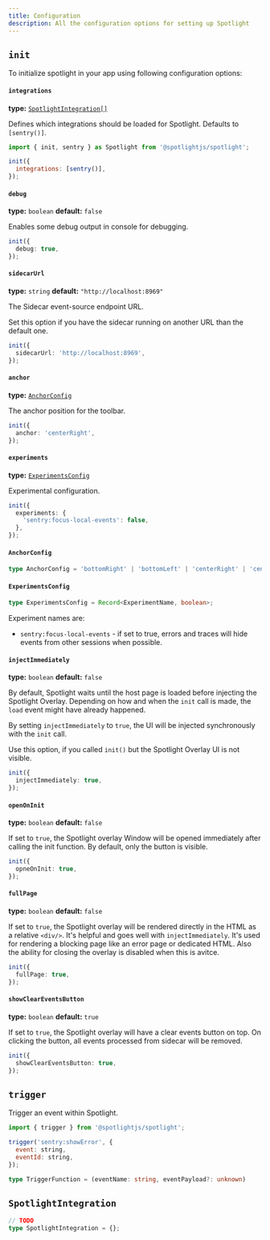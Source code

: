 ```yaml
---
title: Configuration
description: All the configuration options for setting up Spotlight
---
```


## `init`

To initialize spotlight in your app using following configuration options:

#### `integrations`

**type:** [`SpotlightIntegration[]`](#spotlightintegration)

Defines which integrations should be loaded for Spotlight. Defaults to `[sentry()]`.

```js
import { init, sentry } as Spotlight from '@spotlightjs/spotlight';

init({
  integrations: [sentry()],
});
```

#### `debug`

**type:** `boolean` **default:** `false`

Enables some debug output in console for debugging.

```ts
init({
  debug: true,
});
```

#### `sidecarUrl`

**type:** `string` **default:** `"http://localhost:8969"`

The Sidecar event-source endpoint URL.

Set this option if you have the sidecar running on another URL than the default one.

```ts
init({
  sidecarUrl: 'http://localhost:8969',
});
```

#### `anchor`

**type:** [`AnchorConfig`](#anchorconfig)

The anchor position for the toolbar.

```ts
init({
  anchor: 'centerRight',
});
```

#### `experiments`

**type:** [`ExperimentsConfig`](#experimentsconfig)

Experimental configuration.

```ts
init({
  experiments: {
    'sentry:focus-local-events': false,
  },
});
```

#### `AnchorConfig`

```ts
type AnchorConfig = 'bottomRight' | 'bottomLeft' | 'centerRight' | 'centerLeft' | 'topLeft' | 'topRight';
```

#### `ExperimentsConfig`

```ts
type ExperimentsConfig = Record<ExperimentName, boolean>;
```

Experiment names are:

- `sentry:focus-local-events` - if set to true, errors and traces will hide events from other sessions when possible.

#### `injectImmediately`

**type:** `boolean` **default:** `false`

By default, Spotlight waits until the host page is loaded before injecting the Spotlight Overlay. Depending on how and
when the `init` call is made, the `load` event might have already happened.

By setting `injectImmediately` to `true`, the UI will be injected synchronously with the `init` call.

Use this option, if you called `init()` but the Spotlight Overlay UI is not visible.

```ts
init({
  injectImmediately: true,
});
```

#### `openOnInit`

**type:** `boolean` **default:** `false`

If set to `true`, the Spotlight overlay Window will be opened immediately after calling the init function. By default,
only the button is visible.

```ts
init({
  opneOnInit: true,
});
```

#### `fullPage`

**type:** `boolean` **default:** `false`

If set to `true`, the Spotlight overlay will be rendered directly in the HTML as a relative `<div/>`. It's helpful and
goes well with `injectImmediately`. It's used for rendering a blocking page like an error page or dedicated HTML. Also
the ability for closing the overlay is disabled when this is avitce.

```ts
init({
  fullPage: true,
});
```

#### `showClearEventsButton`

**type:** `boolean` **default:** `true`

If set to `true`, the Spotlight overlay will have a clear events button on top. On clicking the button, all events
processed from sidecar will be removed.

```ts
init({
  showClearEventsButton: true,
});
```

## `trigger`

Trigger an event within Spotlight.

```js
import { trigger } from '@spotlightjs/spotlight';

trigger('sentry:showError', {
  event: string,
  eventId: string,
});
```

```ts
type TriggerFunction = (eventName: string, eventPayload?: unknown)
```

## `SpotlightIntegration`

```ts
// TODO
type SpotlightIntegration = {};
```
